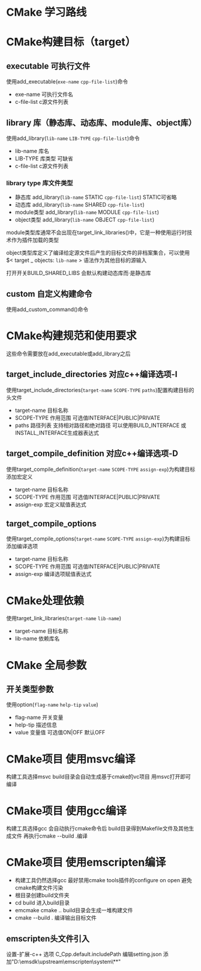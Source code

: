 # CMake 学习路线
# CMake构建目标（target）
## executable 可执行文件
使用add_executable(`exe-name` `cpp-file-list`)命令
- exe-name 可执行文件名
- c-file-list c源文件列表
## library 库（静态库、动态库、module库、object库）
使用add_library(`lib-name` `LIB-TYPE` `cpp-file-list`)命令
- lib-name 库名
- LIB-TYPE 库类型 可缺省
- c-file-list c源文件列表
### library type 库文件类型
- 静态库 add_library(`lib-name` STATIC  `cpp-file-list`) STATIC可省略
- 动态库 add_library(`lib-name` SHARED  `cpp-file-list`) 
- module类型 add_library(`lib-name` MODULE  `cpp-file-list`) 
- object类型 add_library(`lib-name` OBJECT  `cpp-file-list`)

module类型库通常不会出现在target_link_libraries()中，它是一种使用运行时技术作为插件加载的类型

object类型库定义了编译给定源文件后产生的目标文件的非档案集合，可以使用 $< target _ objects: `lib-name` > 语法作为其他目标的源输入

打开开关BUILD_SHARED_LIBS 会默认构建动态库而·是静态库
## custom 自定义构建命令
使用add_custom_command()命令

# CMake构建规范和使用要求
这些命令需要放在add_executable或add_library之后
## target_include_directories 对应c++编译选项-I
使用target_include_directories(`target-name` `SCOPE-TYPE` `paths`)配置构建目标的头文件
- target-name 目标名称
- SCOPE-TYPE 作用范围 可选值INTERFACE|PUBLIC|PRIVATE
- paths 路径列表 支持相对路径和绝对路径 可以使用BUILD_INTERFACE 或 INSTALL_INTERFACE生成器表达式
## target_compile_definition 对应c++编译选项-D
使用target_compile_definition(`target-name` `SCOPE-TYPE` `assign-exp`)为构建目标添加宏定义
- target-name 目标名称
- SCOPE-TYPE 作用范围 可选值INTERFACE|PUBLIC|PRIVATE
- assign-exp 宏定义赋值表达式
## target_compile_options
使用target_compile_options(`target-name` `SCOPE-TYPE` `assign-exp`)为构建目标添加编译选项
- target-name 目标名称
- SCOPE-TYPE 作用范围 可选值INTERFACE|PUBLIC|PRIVATE
- assign-exp 编译选项赋值表达式
# CMake处理依赖
使用target_link_libraries(`target-name` `lib-name`)
- target-name 目标名称
- lib-name 依赖库名
# CMake 全局参数
## 开关类型参数
使用option(`flag-name` `help-tip` `value`)
- flag-name 开关变量
- help-tip 描述信息
- value 变量值 可选值ON|OFF 默认OFF

# CMake项目 使用msvc编译
构建工具选择msvc build目录会自动生成基于cmake的vc项目 用msvc打开即可编译
# CMake项目 使用gcc编译
构建工具选择gcc 会自动执行cmake命令后 build目录得到Makefile文件及其他生成文件 再执行cmake --build .编译 
# CMake项目 使用emscripten编译
- 构建工具仍然选择gcc 最好禁用cmake tools插件的configure on open 避免cmake构建文件污染
- 根目录创建build文件夹
- cd build  进入build目录
- emcmake cmake ..  build目录会生成一堆构建文件
- cmake --build .   编译输出目标文件
## emscripten头文件引入
设置-扩展-c++ 选项 C_Cpp.default.includePath 编辑setting.json 添加"D:\\emsdk\\upstream\\emscripten\\system\\**"